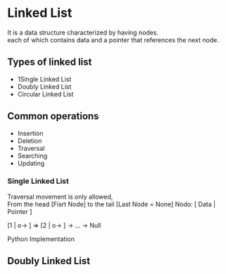 
# Linked List

It is a data structure characterized by having nodes.  
each of which contains data and a pointer that references the next node.  


## Types of linked list 
- 1Single Linked List  
- Doubly Linked List  
- Circular Linked List  

## Common operations
- Insertion
- Deletion
- Traversal 
- Searching
- Updating



### Single Linked List
Traversal movement is only allowed,  
From the head [Fisrt Node] to the tail [Last Node = None]
Nodo: [ Data | Pointer ]  

[1 | o-> ] ⇒ [2 | o->  ] -> ... -> Null  

Python Implementation  


## Doubly Linked List


